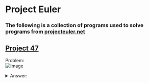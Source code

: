 # Project Euler
### The following is a collection of programs used to solve programs from [projecteuler.net](https://projecteuler.net)

## [Project 47](https://projecteuler.net/problem=47)
Problem:\
![image](https://github.com/user-attachments/assets/ddf7b57f-2c57-448e-b636-a2f7889163e3)

<details>
  <summary>Answer:</summary>

  ![image](https://github.com/user-attachments/assets/3520c207-f897-4b6b-a224-d4df76f3d730)
  
</details>



